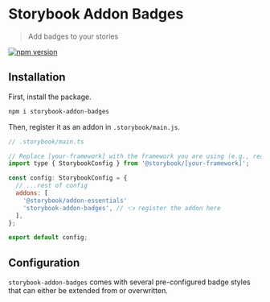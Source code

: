 # Storybook Addon Badges

> Add badges to your stories

[![npm version](https://badge.fury.io/js/tetarchus%2Fstorybook-addon-badges.svg)](https://www.npmjs.com/package/tetarchus/storybook-addon-badges)


## Installation

First, install the package.

```sh
npm i storybook-addon-badges
```

Then, register it as an addon in `.storybook/main.js`.

```js
// .storybook/main.ts

// Replace [your-framework] with the framework you are using (e.g., react-webpack5, vue3-vite)
import type { StorybookConfig } from '@storybook/[your-framework]';

const config: StorybookConfig = {
  // ...rest of config
  addons: [
    '@storybook/addon-essentials'
    'storybook-addon-badges', // 👈 register the addon here
  ],
};

export default config;
```

## Configuration

`storybook-addon-badges` comes with several pre-configured badge styles that can either be extended from or overwritten.